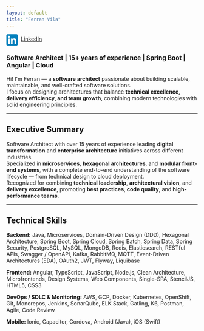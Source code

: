 ```yaml
---
layout: default
title: "Ferran Vila"
---
```


<a href="https://www.linkedin.com/in/ferranvila/" target="_blank">
  <img src="./assets/images/linkedin_icon.svg" alt="LinkedIn" width="30" style="vertical-align:middle; margin-right:8px;">LinkedIn
</a>

### Software Architect | 15+ years of experience | Spring Boot | Angular | Cloud

Hi! I'm Ferran — a **software architect** passionate about building scalable, maintainable, and well-crafted software solutions.  
I focus on designing architectures that balance **technical excellence, delivery efficiency, and team growth**, combining modern technologies with solid engineering principles.

---

## Executive Summary

Software Architect with over 15 years of experience leading **digital transformation** and **enterprise architecture** initiatives across different industries.  
Specialized in **microservices**, **hexagonal architectures**, and **modular front-end systems**, with a complete end-to-end understanding of the software lifecycle — from technical design to cloud deployment.  
Recognized for combining **technical leadership**, **architectural vision**, and **delivery excellence**, promoting **best practices**, **code quality**, and **high-performance teams**.

---

## Technical Skills

**Backend:** Java, Microservices, Domain-Driven Design (DDD), Hexagonal Architecture, Spring Boot, Spring Cloud, Spring Batch, Spring Data, Spring Security, PostgreSQL, MySQL, MongoDB, Redis, Elasticsearch, RESTful APIs, Swagger / OpenAPI, Kafka, RabbitMQ, MQTT, Event-Driven Architectures (EDA), OAuth2, JWT, Flyway, Liquibase  

**Frontend:** Angular, TypeScript, JavaScript, Node.js, Clean Architecture, Microfrontends, Design Systems, Web Components, Single-SPA, StencilJS, HTML5, CSS3  

**DevOps / SDLC & Monitoring:** AWS, GCP, Docker, Kubernetes, OpenShift, Git, Monorepos, Jenkins, SonarQube, ELK Stack, Gatling, K6, Postman, Agile, Code Review  

**Mobile:** Ionic, Capacitor, Cordova, Android (Java), iOS (Swift)

